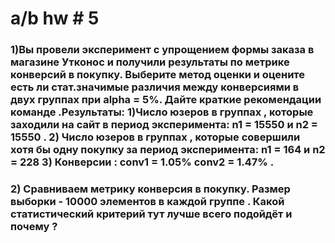 # a/b hw # 5
### 1)Вы провели эксперимент c упрощением формы заказа в магазине Утконос и получили результаты по метрике конверсий в покупку. Выберите метод оценки и оцените есть ли стат.значимые различия между конверсиями в двух группах при alpha = 5%. Дайте краткие рекомендации команде .Результаты: 1)Число юзеров в группах , которые заходили на сайт в период эксперимента: n1 = 15550 и n2 = 15550 . 2) Число юзеров в группах , которые совершили хотя бы одну покупку за период эксперимента: n1 = 164 и n2 = 228 3) Конверсии : conv1 = 1.05% conv2 = 1.47% .
### 2) Сравниваем метрику конверсия в покупку. Размер выборки - 10000 элементов в каждой группе . Какой статистический критерий тут лучше всего подойдёт и почему ?
